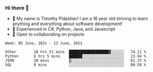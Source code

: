 ### Hi there 👋
- :adult: My name is Timothy Pidashev! I am a 16 year old striving to learn anything and everything about software development!
- :evergreen_tree: Experienced in C#, Python, Java, and Javascript
- 👯 Open to collaborating on projects

<!--START_SECTION:waka-->
```text
Week: 05 June, 2021 - 12 June, 2021

Other        18 hrs 51 mins  ██████████████████▓░░░░░░   74.11 % 
Python       6 hrs 5 mins    ██████░░░░░░░░░░░░░░░░░░░   23.94 % 
JSON         20 mins         ▒░░░░░░░░░░░░░░░░░░░░░░░░   01.37 % 
SQL          8 mins          ░░░░░░░░░░░░░░░░░░░░░░░░░   00.58 % 
```
<!--END_SECTION:waka-->
